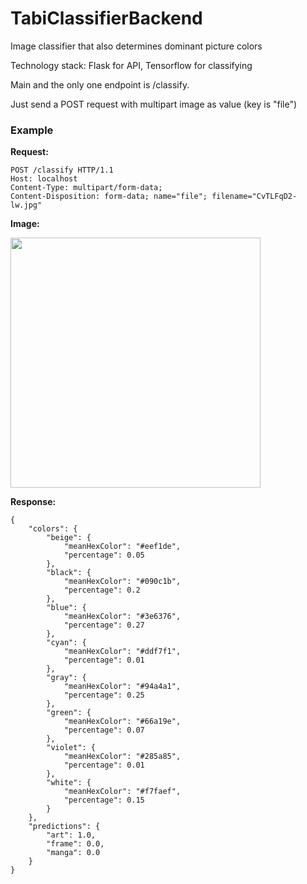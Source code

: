 # TabiClassifierBackend

Image classifier that also determines dominant picture colors

Technology stack: Flask for API, Tensorflow for classifying

Main and the only one endpoint is /classify. 

Just send a POST request with multipart image as value (key is "file")

### Example

**Request:**
```
POST /classify HTTP/1.1
Host: localhost
Content-Type: multipart/form-data;
Content-Disposition: form-data; name="file"; filename="CvTLFqD2-lw.jpg"
```

**Image:**

<img src="https://i.imgur.com/3i8CmBq.jpg" width="400">

**Response:**

```
{
    "colors": {
        "beige": {
            "meanHexColor": "#eef1de",
            "percentage": 0.05
        },
        "black": {
            "meanHexColor": "#090c1b",
            "percentage": 0.2
        },
        "blue": {
            "meanHexColor": "#3e6376",
            "percentage": 0.27
        },
        "cyan": {
            "meanHexColor": "#ddf7f1",
            "percentage": 0.01
        },
        "gray": {
            "meanHexColor": "#94a4a1",
            "percentage": 0.25
        },
        "green": {
            "meanHexColor": "#66a19e",
            "percentage": 0.07
        },
        "violet": {
            "meanHexColor": "#285a85",
            "percentage": 0.01
        },
        "white": {
            "meanHexColor": "#f7faef",
            "percentage": 0.15
        }
    },
    "predictions": {
        "art": 1.0,
        "frame": 0.0,
        "manga": 0.0
    }
}
```
